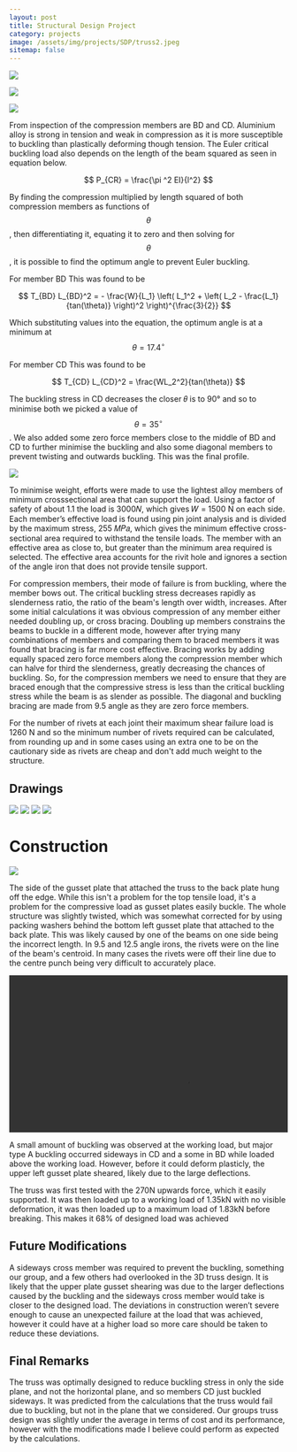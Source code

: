 ```yaml
---
layout: post
title: Structural Design Project
category: projects
image: /assets/img/projects/SDP/truss2.jpeg
sitemap: false
---
```


<!--more-->


![](/assets/img/projects/SDP/problem.png)

![](/assets/img/projects/SDP/study.png)

![](/assets/img/projects/SDP/rough.png)

From inspection of the compression members are BD and CD. Aluminium alloy is strong in tension and weak in compression as it is more susceptible to buckling than plastically deforming though tension. The Euler critical buckling load also depends on the length of the beam squared as seen in equation below.

$$
P_{CR} = \frac{\pi ^2 EI}{l^2}
$$

By finding the compression multiplied by length squared of both compression members as functions of $$ \theta $$, then differentiating it, equating it to zero and then solving for $$ \theta $$, it is possible to find the optimum angle to prevent Euler buckling.

For member BD This was found to be 

$$
T_{BD} L_{BD}^2 = - \frac{W}{L_1} \left( L_1^2 + \left( L_2 - \frac{L_1}{tan(\theta)} \right)^2 \right)^{\frac{3}{2}}
$$

Which substituting values into the equation, the optimum angle is at a minimum at $$ \theta = 17.4^\circ $$

For member CD This was found to be 

$$
T_{CD} L_{CD}^2 = \frac{WL_2^2}{tan(\theta)}
$$

The buckling stress in CD decreases the closer 𝜃 is to 90° and so to minimise both we picked a value of $$ \theta = 35^\circ $$. We also added some zero force members close to the middle of BD and CD to further minimise the buckling and also some diagonal members to prevent twisting and outwards buckling. This was the final profile.

![](/assets/img/projects/SDP/isometric.png)

To minimise weight, efforts were made to use the lightest alloy members of minimum crosssectional area that can support the load. Using a factor of safety of about 1.1 the load is 3000𝑁, which gives 𝑊 = 1500 N on each side. Each member’s effective load is found using pin joint analysis and is divided by the maximum stress, 255 𝑀𝑃𝑎, which gives the minimum effective cross-sectional area required to withstand the tensile loads. The member with an effective area as close to, but greater than the minimum area required is selected. The effective area accounts for the rivit hole and ignores a section of the angle iron that does not provide tensile support.

For compression members, their mode of failure is from buckling, where the member bows out. The critical buckling stress decreases rapidly as slenderness ratio, the ratio of the beam's length over width, increases. After some initial calculations it was obvious compression of any member either needed doubling up, or cross bracing. Doubling up members constrains the beams to buckle in a different mode, however after trying many combinations of members and comparing them to braced members it was found that bracing is far more cost effective. Bracing works by adding equally spaced zero force members along the compression member which can halve for third the slenderness, greatly decreasing the chances of buckling. So, for the compression members we need to ensure that they are braced enough that the compressive stress is less than the critical buckling stress while the beam is as slender as possible. The diagonal and buckling bracing are made from 9.5 angle as they are zero force members.

For the number of rivets at each joint their maximum shear failure load is 1260 N and so the minimum number of rivets required can be calculated, from rounding up and in some cases using an extra one to be on the cautionary side as rivets are cheap and don't add much weight to the structure.

## Drawings

![](/assets/img/projects/SDP/drawing.png)
![](/assets/img/projects/SDP/drawing2.png)
![](/assets/img/projects/SDP/drawing3.png)
![](/assets/img/projects/SDP/drawing4.png)

# Construction

![](/assets/img/projects/SDP/truss1.jpeg)

The side of the gusset plate that attached the truss to the back plate hung off the edge. While this isn't a problem for the top tensile load, it's a problem for the compressive load as gusset plates easily buckle.
The whole structure was slightly twisted, which was somewhat corrected for by using packing washers behind the bottom left gusset plate that attached to the back plate. This was likely caused by one of the beams on one side being the incorrect length.
In 9.5 and 12.5 angle irons, the rivets were on the line of the beam's centroid. In many cases the rivets were off their line due to the centre punch being very difficult to accurately place. 

<div style="max-width: 100%; position: relative; padding-bottom: 56.25%; height: 0; overflow: hidden;">
  <video width="640" height="480" controls="">
      <source src="/assets/img/projects/SDP/testing.mp4" type="video/mp4">
    Your browser does not support the video tag.
  </video>
</div>

A small amount of buckling was observed at the working load, but major type A buckling occurred sideways in CD and a some in BD while loaded above the working load. However, before it could deform plasticly, the upper left gusset plate sheared, likely due to the large deflections.

The truss was first tested with the 270N upwards force, which it easily supported. It was then loaded up to a working load of 1.35kN with no visible deformation, it was then loaded up to a maximum load of 1.83kN before breaking. This makes it 68% of designed load was achieved

## Future Modifications

A sideways cross member was required to prevent the buckling, something our group, and a few others had overlooked in the 3D truss design. It is likely that the upper plate gusset shearing was due to the larger deflections caused by the buckling and the sideways cross member would take is closer to the designed load. The deviations in construction weren’t severe enough to cause an unexpected failure at the load that was achieved, however it could have at a higher load so more care should be taken to reduce these deviations.

## Final Remarks

The truss was optimally designed to reduce buckling stress in only the side plane, and not the horizontal plane, and so members CD just buckled sideways. It was predicted from the calculations that the truss would fail due to buckling, but not in the plane that we considered. Our groups truss design was slightly under the average in terms of cost and its performance, however with the modifications made I believe could perform as expected by the calculations.